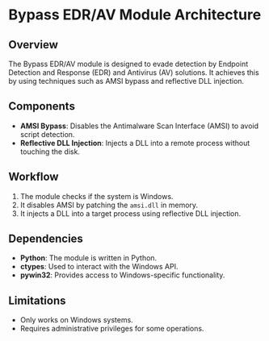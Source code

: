# Bypass EDR/AV Module Architecture

## Overview
The Bypass EDR/AV module is designed to evade detection by Endpoint Detection and Response (EDR) and Antivirus (AV) solutions. It achieves this by using techniques such as AMSI bypass and reflective DLL injection.

## Components
- **AMSI Bypass**: Disables the Antimalware Scan Interface (AMSI) to avoid script detection.
- **Reflective DLL Injection**: Injects a DLL into a remote process without touching the disk.

## Workflow
1. The module checks if the system is Windows.
2. It disables AMSI by patching the `amsi.dll` in memory.
3. It injects a DLL into a target process using reflective DLL injection.

## Dependencies
- **Python**: The module is written in Python.
- **ctypes**: Used to interact with the Windows API.
- **pywin32**: Provides access to Windows-specific functionality.

## Limitations
- Only works on Windows systems.
- Requires administrative privileges for some operations.